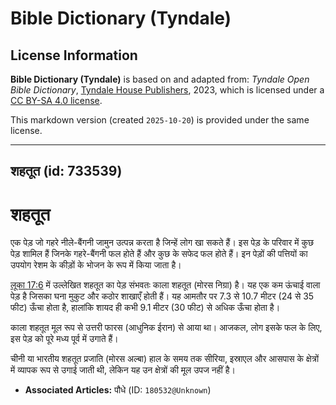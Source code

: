# Bible Dictionary (Tyndale)

## License Information

**Bible Dictionary (Tyndale)** is based on and adapted from: _Tyndale Open Bible Dictionary_, [Tyndale House Publishers](https://tyndaleopenresources.com/), 2023, which is licensed under a [CC BY-SA 4.0 license](https://creativecommons.org/licenses/by-sa/4.0/legalcode.en).

This markdown version (created `2025-10-20`) is provided under the same license.



--------------------------------

## शहतूत (id: 733539)

शहतूत
=====

एक पेड़ जो गहरे नीले\-बैंगनी जामुन उत्पन्न करता है जिन्हें लोग खा सकते हैं। इस पेड़ के परिवार में कुछ पेड़ शामिल हैं जिनके गहरे\-बैंगनी फल होते हैं और कुछ के सफेद फल होते हैं। इन पेड़ों की पत्तियों का उपयोग रेशम के कीड़ों के भोजन के रूप में किया जाता है।

[लूका 17:6](https://ref.ly/Luke17:6) में उल्लेखित शहतूत का पेड़ संभवतः काला शहतूत (मोरस निग्रा) है। यह एक कम ऊंचाई वाला पेड़ है जिसका घना मुकुट और कठोर शाखाएँ होती हैं। यह आमतौर पर 7\.3 से 10\.7 मीटर (24 से 35 फीट) ऊँचा होता है, हालांकि शायद ही कभी 9\.1 मीटर (30 फीट) से अधिक ऊँचा होता है।

काला शहतूत मूल रूप से उत्तरी फारस (आधुनिक ईरान) से आया था। आजकल, लोग इसके फल के लिए, इस पेड़ को पूरे मध्य पूर्व में उगाते हैं।

चीनी या भारतीय शहतूत प्रजाति (मोरस अल्बा) हाल के समय तक सीरिया, इस्राएल और आसपास के क्षेत्रों में व्यापक रूप से उगाई जाती थी, लेकिन यह उन क्षेत्रों की मूल उपज नहीं है।

* **Associated Articles:** पौधे (ID: `180532@Unknown`)


